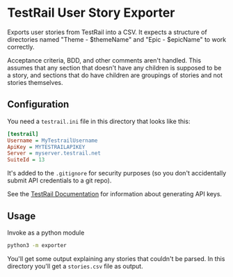 # TestRail User Story Exporter

Exports user stories from TestRail into a CSV. It expects a structure of directories named "Theme - $themeName" and
"Epic - $epicName" to work correctly.

Acceptance criteria, BDD, and other comments aren't handled. This assumes that any section that doesn't have any
children is supposed to be a story, and sections that do have children are groupings of stories and not stories
themselves.

## Configuration

You need a `testrail.ini` file in this directory that looks like this:

```ini
[testrail]
Username = MyTestrailUsername
ApiKey = MYTESTRAILAPIKEY
Server = myserver.testrail.net
SuiteId = 13
```

It's added to the `.gitignore` for security purposes (so you don't accidentally submit API credentials to a git repo).

See the [TestRail Documentation](http://docs.gurock.com/testrail-api2/accessing#username_and_api_key) for information
about generating API keys.

## Usage

Invoke as a python module

```bash
python3 -m exporter
```

You'll get some output explaining any stories that couldn't be parsed. In this directory you'll get a `stories.csv` file
as output.

